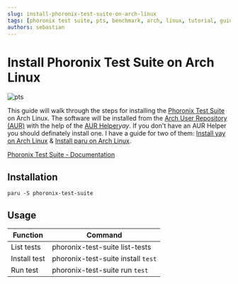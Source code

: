 ```yaml
---
slug: install-phoronix-test-suite-on-arch-linux
tags: [phoronix test suite, pts, benchmark, arch, linux, tutorial, guide]
authors: sebastian
---
```


# Install Phoronix Test Suite on Arch Linux

![pts](/img/pts.webp)

This guide will walk through the steps for installing the [Phoronix Test Suite](https://www.phoronix-test-suite.com/) on Arch Linux. The software will be installed from the [Arch User Repository (AUR)](https://aur.archlinux.org/) with the help of the [AUR Helper](https://wiki.archlinux.org/index.php/AUR_helpers)*yay*. If you don't have an AUR Helper you should definately install one. I have a guide for two of them: [Install yay on Arch Linux](/install-yay-on-arch-linux) & [Install paru on Arch Linux](/install-paru-on-arch-linux).

<!--truncate-->

[Phoronix Test Suite - Documentation](https://www.phoronix-test-suite.com/documentation/phoronix-test-suite.html)

## Installation
```shell
paru -S phoronix-test-suite
```

## Usage
| Function     | Command                            |
| ------------ | ---------------------------------- |
| List tests   | phoronix-test-suite list-tests     |
| Install test | phoronix-test-suite install `test` |
| Run test     | phoronix-test-suite run `test`     |
